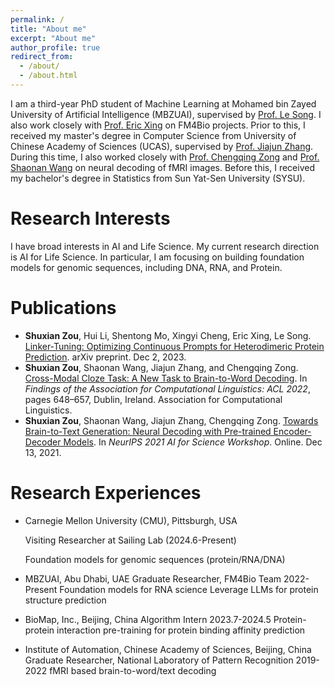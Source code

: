```yaml
---
permalink: /
title: "About me"
excerpt: "About me"
author_profile: true
redirect_from: 
  - /about/
  - /about.html
---
```


I am a third-year PhD student of Machine Learning at Mohamed bin Zayed University of Artificial Intelligence (MBZUAI), supervised by [Prof. Le Song](https://dasongle.github.io/). I also work closely with [Prof. Eric Xing](https://www.cs.cmu.edu/~epxing/) on FM4Bio projects. Prior to this, I received my master's degree in Computer Science from University of Chinese Academy of Sciences (UCAS), supervised by [Prof. Jiajun Zhang](https://nlpr.ia.ac.cn/cip/jjzhang.htm). During this time, I also worked closely with [Prof. Chengqing Zong](https://nlpr.ia.ac.cn/cip/english/zong.htm) and [Prof. Shaonan Wang](https://wangshaonan.github.io/) on neural decoding of fMRI images. Before this, I received my bachelor's degree in Statistics from Sun Yat-Sen University (SYSU).

Research Interests
======
I have broad interests in AI and Life Science. My current research direction is AI for Life Science. In particular, I am focusing on building foundation models for genomic sequences, including DNA, RNA, and Protein. 

Publications
======
* **Shuxian Zou**, Hui Li, Shentong Mo, Xingyi Cheng, Eric Xing, Le Song. [Linker-Tuning: Optimizing
Continuous Prompts for Heterodimeric Protein Prediction](https://arxiv.org/abs/2312.01186). arXiv preprint. Dec 2, 2023.
* **Shuxian Zou**, Shaonan Wang, Jiajun Zhang, and Chengqing Zong. [Cross-Modal Cloze Task: A New Task to Brain-to-Word Decoding](https://aclanthology.org/2022.findings-acl.54/). In *Findings of the Association for Computational Linguistics: ACL 2022*, pages 648–657, Dublin, Ireland. Association for Computational Linguistics.
* **Shuxian Zou**, Shaonan Wang, Jiajun Zhang, Chengqing Zong. [Towards Brain-to-Text Generation: Neural Decoding with Pre-trained Encoder-Decoder Models](https://openreview.net/pdf?id=13IJlk221xG). In *NeurIPS 2021 AI for Science Workshop*. Online. Dec 13, 2021.

Research Experiences
======
* Carnegie Mellon University (CMU), Pittsburgh, USA
  
    Visiting Researcher at Sailing Lab (2024.6-Present)
  
    Foundation models for genomic sequences (protein/RNA/DNA)
  
* MBZUAI, Abu Dhabi, UAE
    Graduate Researcher, FM4Bio Team                                      2022-Present
    Foundation models for RNA science
    Leverage LLMs for protein structure prediction
* BioMap, Inc., Beijing, China
    Algorithm Intern                                                      2023.7-2024.5
    Protein-protein interaction pre-training for protein binding affinity prediction
* Institute of Automation, Chinese Academy of Sciences, Beijing, China
    Graduate Researcher, National Laboratory of Pattern Recognition       2019-2022
    fMRI based brain-to-word/text decoding

